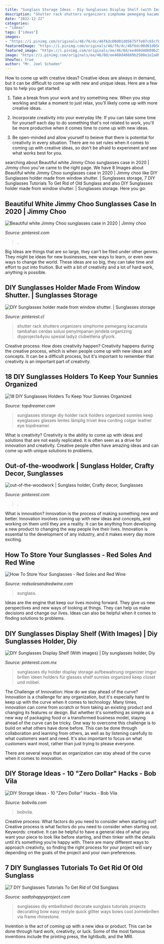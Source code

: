 ```yaml
---
title: "Sunglass Storage Ideas - Diy Sunglasses Display Shelf (with Images)"
description: "Shutter rack shutters organizers simphome pemegang kacamata tambahan cerdas solusi penyimpanan jendela organizing diyprojects4you spesial ladyz clubelitena gfyork"
date: "2022-12-22"
categories:
- "ideas"
tags: ["ideas"]
images:
- "https://i.pinimg.com/originals/46/f6/dc/46f6dc00d01d05675ffe07c65cf6e184.jpg"
featuredImage: "https://i.pinimg.com/originals/46/f6/dc/46f6dc00d01d05675ffe07c65cf6e184.jpg"
featured_image: "https://i.pinimg.com/originals/ee/46/0d/ee460d48689b2500e1e2a093f823abfb.jpg"
image: "https://i.pinimg.com/originals/ee/46/0d/ee460d48689b2500e1e2a093f823abfb.jpg"
ShowToc: true
author: "Mr. Joel Schaden"
---
```



How to come up with creative ideas?
Creative ideas are always in demand, but it can be difficult to come up with new and unique ideas. Here are a few tips to help you get started:
1. Take a break from your work and try something new. When you stop working and take a moment to just relax, you'll likely come up with more creative ideas.

2. Incorporate creativity into your everyday life. If you can take some time for yourself each day to do something that's not related to work, you'll be more productive when it comes time to come up with new ideas.

3. Be open-minded and allow yourself to beieve that there is potential for creativity in every situation. There are no set rules when it comes to coming up with creative ideas, so don't be afraid to experiment and see what works best for you.

	

		
searching about Beautiful white Jimmy Choo sunglasses case in 2020 | Jimmy choo you've came to the right page. We have 8 Images about Beautiful white Jimmy Choo sunglasses case in 2020 | Jimmy choo like DIY Sunglasses holder made from window shutter. | Sunglasses storage, 7 DIY Sunglasses Tutorials To Get Rid of Old Sunglass and also DIY Sunglasses holder made from window shutter. | Sunglasses storage. Here you go:
		
    
## Beautiful White Jimmy Choo Sunglasses Case In 2020 | Jimmy Choo

<img loading=lazy src="https://i.pinimg.com/originals/93/e2/90/93e29073da5013ccbebdf54e5dd7fce0.png" onerror="this.onerror=null;this.src='https://tse1.mm.bing.net/th?id=OIP.S58ITAwiYX6DACgVXimLVgHaO0&amp;pid=15.1';" alt="Beautiful white Jimmy Choo sunglasses case in 2020 | Jimmy choo">

_Source: pinterest.com_

>. 

	

Big Ideas are things that are so large, they can't be filed under other genres. They might be ideas for new businesses, new ways to learn, or even new ways to change the world. These ideas are so big, they can take time and effort to put into fruition. But with a bit of creativity and a lot of hard work, anything is possible.

    
## DIY Sunglasses Holder Made From Window Shutter. | Sunglasses Storage

<img loading=lazy src="https://i.pinimg.com/originals/ee/46/0d/ee460d48689b2500e1e2a093f823abfb.jpg" onerror="this.onerror=null;this.src='https://tse4.mm.bing.net/th?id=OIP.U9oWeSQ_zvwJrU4oEgOeHgHaJ4&amp;pid=15.1';" alt="DIY Sunglasses holder made from window shutter. | Sunglasses storage">

_Source: pinterest.cl_

>shutter rack shutters organizers simphome pemegang kacamata tambahan cerdas solusi penyimpanan jendela organizing diyprojects4you spesial ladyz clubelitena gfyork. 

	

Creative process: How does creativity happen?
Creativity happens during the creative process, which is when people come up with new ideas and concepts. It can be a difficult process, but it's important to remember that creativity is an important part of creativity.

    
## 18 DIY Sunglasses Holders To Keep Your Sunnies Organized

<img loading=lazy src="https://topdreamer.com/wp-content/uploads/2016/04/Sunglasses_Storage.jpg" onerror="this.onerror=null;this.src='https://tse4.mm.bing.net/th?id=OIP.GXFVcVE2R9nPeui-uuiMygHaFS&amp;pid=15.1';" alt="18 DIY Sunglasses Holders To Keep Your Sunnies Organized">

_Source: topdreamer.com_

>sunglasses storage diy holder rack holders organized sunnies keep eyeglasses glasses lentes lämplig trivet ikea cording colgar leather eye topdreamer. 

	

What is creativity?
Creativity is the ability to come up with ideas and solutions that are not easily replicated. It is often seen as a drive for innovation and creativity. Creative people often have amazing ideas and can come up with unique solutions to problems.

    
## Out-of-the-woodwork | Sunglass Holder, Crafty Decor, Sunglasses

<img loading=lazy src="https://i.pinimg.com/originals/46/f6/dc/46f6dc00d01d05675ffe07c65cf6e184.jpg" onerror="this.onerror=null;this.src='https://tse2.mm.bing.net/th?id=OIP.1KiAg6FxNR-FjZUcn9U2swHaEb&amp;pid=15.1';" alt="out-of-the-woodwork | Sunglass holder, Crafty decor, Sunglasses">

_Source: pinterest.com_

>. 

	

What is innovation?
Innovation is the process of making something new and better. Innovation involves coming up with new ideas and concepts, and working on them until they are a reality. It can be anything from developing a new product to changing the way people live their lives. Innovation is essential to the development of any industry, and it makes every day more exciting.

    
## How To Store Your Sunglasses - Red Soles And Red Wine

<img loading=lazy src="https://www.redsolesandredwine.com/wp-content/uploads/2021/01/easy-sunglass-organization.jpg" onerror="this.onerror=null;this.src='https://tse1.mm.bing.net/th?id=OIP.dHyZ0Rkvnwe9C7LUlzyURQHaJ4&amp;pid=15.1';" alt="How To Store Your Sunglasses - Red Soles and Red Wine">

_Source: redsolesandredwine.com_

>sunglass. 

	

Ideas are the engine that keep our lives moving forward. They give us new perspectives and new ways of looking at things. They can help us make decisions and change our lives. Ideas can also be helpful when it comes to finding solutions to problems.

    
## DIY Sunglasses Display Shelf (With Images) | Diy Sunglasses Holder, Diy

<img loading=lazy src="https://i.pinimg.com/originals/76/83/39/7683392b3d6a59430e8ce19984bd3fb8.jpg" onerror="this.onerror=null;this.src='https://tse4.mm.bing.net/th?id=OIP.giHFBtZcVuxpd56urI6JHgHaLI&amp;pid=15.1';" alt="DIY Sunglasses Display Shelf (With images) | Diy sunglasses holder, Diy">

_Source: pinterest.com.mx_

>sunglasses diy holder display storage aufbewahrung organizer imgur brillen ideen holders für glasses shelf sunnies organized keep closet und möbel. 

	

The Challenge of Innovation: How do we stay ahead of the curve?
Innovation is a challenge for any organization, but it's especially hard to keep up with the curve when it comes to technology. Many times, innovation can come from scratch or from taking an existing product and changing its features or design. But whether it's something as simple as a new way of packaging food or a transformed business model, staying ahead of the curve can be tricky.
One way to overcome this challenge is to build on what others have done before. This can be done through collaboration and learning from others, as well as by listening carefully to what customers want and need. It's also important to focus on what customers want most, rather than just trying to please everyone.

There are several ways that an organization can stay ahead of the curve when it comes to innovation.

    
## DIY Storage Ideas - 10 &quot;Zero Dollar&quot; Hacks - Bob Vila

<img loading=lazy src="https://s3-production.bobvila.com/slides/9495/widened/2594f899a36e6c909a757a595b59a5f9.jpg?1591213243" onerror="this.onerror=null;this.src='https://tse2.mm.bing.net/th?id=OIP.tdBCEaLUcw7wSOOaa8bH-QHaFQ&amp;pid=15.1';" alt="DIY Storage Ideas - 10 &quot;Zero Dollar&quot; Hacks - Bob Vila">

_Source: bobvila.com_

>bobvila. 

	

Creative process: What factors do you need to consider when starting out?
Creative process is what factors do you need to consider when starting out. Keywords: creative. It can be helpful to have a general idea of what you want your piece to look like before starting, and then tinker with the details until it’s something you’re happy with. There are many different ways to approach creativity, so finding the right process for your project will vary depending on the goals of the project and your own preferences.

    
## 7 DIY Sunglasses Tutorials To Get Rid Of Old Sunglass

<img loading=lazy src="https://sadtohappyproject.com/wp-content/uploads/2015/02/sunglass-decorating-ideas.jpg" onerror="this.onerror=null;this.src='https://tse2.mm.bing.net/th?id=OIP.1cj9tlUfe0U491Agl_4iRgHaHa&amp;pid=15.1';" alt="7 DIY Sunglasses Tutorials To Get Rid of Old Sunglass">

_Source: sadtohappyproject.com_

>sunglasses diy embellished decorate sunglass tutorials projects decorating bow easy restyle quick glitter ways bows cool zonnebrillen via frame rhinestone. 

	

Invention is the act of coming up with a new idea or product. This can be done through hard work, creativity, or luck. Some of the most famous inventions include the printing press, the lightbulb, and the MRI.

